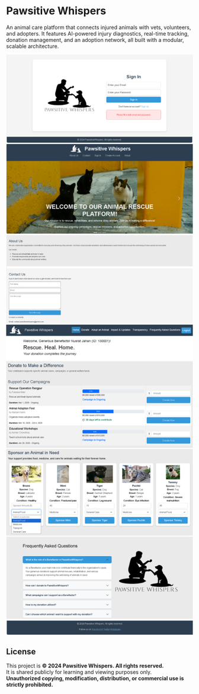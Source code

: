 # Pawsitive Whispers
An animal care platform that connects injured animals with vets, volunteers, and adopters. It features AI-powered injury diagnostics, real-time tracking, donation management, and an adoption network, all built with a modular, scalable architecture.

![Sign In Page](./Main/docs/sign-in-page.png)
![Homepage View](./Main/docs/homepage.png)
![About Us View](./Main/docs/about-us-view.png)
![Benefactor Homepage - Navbar](./Main/docs/benefactor-navbar.png)
![Donate Page - Campaigns](./Main/docs/donate-campaigns.png)
![Donate Page - Animal Sponsorship](./Main/docs/donate-sponsor-animal-in-need.png)
![FAQ Page](./Main/docs/faq-page.png)
![Footer](./Main/docs/footer.png)

<!--
![Donation Impact Page](./docs/images/impact-page.png)
![Code Snippet of the Model](./docs/images/code-snippet-model.png)
![Code Snippet of the Controller](./docs/images/code-snippet-controller.png)
![Database Schema Diagram](./docs/images/database-schema.png)
-->

## License
This project is **© 2024 Pawsitive Whispers. All rights reserved.**  
It is shared publicly for learning and viewing purposes only.  
**Unauthorized copying, modification, distribution, or commercial use is strictly prohibited.**

